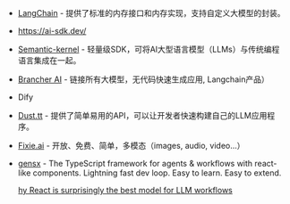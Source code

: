- [LangChain](https://github.com/hwchase17/langchain) - 提供了标准的内存接口和内存实现，支持自定义大模型的封装。
- https://ai-sdk.dev/
- [Semantic-kernel](https://github.com/microsoft/semantic-kernel) - 轻量级SDK，可将AI大型语言模型（LLMs）与传统编程语言集成在一起。
- [Brancher AI](https://www.brancher.ai/) - 链接所有大模型，无代码快速生成应用, Langchain产品）
- Dify
- [Dust.tt](https://github.com/dust-tt/dust) - 提供了简单易用的API，可以让开发者快速构建自己的LLM应用程序。
- [Fixie.ai](https://www.fixie.ai/) - 开放、免费、简单，多模态（images, audio, video...）
- [gensx](https://github.com/gensx-inc/gensx) - The TypeScript framework for agents & workflows with react-like components. Lightning fast dev loop. Easy to learn. Easy to extend.

  [hy React is surprisingly the best model for LLM workflows](https://www.gensx.com/blog/why-react-is-the-best-backend-workflow-engine)
